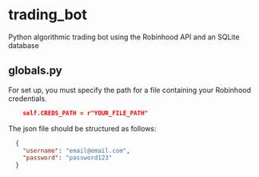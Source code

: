 # trading_bot
Python algorithmic trading bot using the Robinhood API and an SQLite database


## globals.py

For set up, you must specify the path for a file containing your Robinhood credentials.


```json
    self.CREDS_PATH = r"YOUR_FILE_PATH"
  ```

The json file should be structured as follows:

```json
  {
    "username": "email@email.com",
    "password": "password123"
  }
  ```